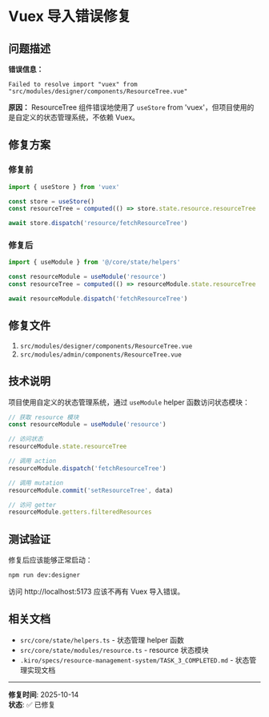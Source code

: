 # Vuex 导入错误修复

## 问题描述

**错误信息：**

```
Failed to resolve import "vuex" from "src/modules/designer/components/ResourceTree.vue"
```

**原因：**
ResourceTree 组件错误地使用了 `useStore` from 'vuex'，但项目使用的是自定义的状态管理系统，不依赖 Vuex。

## 修复方案

### 修复前

```typescript
import { useStore } from 'vuex'

const store = useStore()
const resourceTree = computed(() => store.state.resource.resourceTree || [])

await store.dispatch('resource/fetchResourceTree')
```

### 修复后

```typescript
import { useModule } from '@/core/state/helpers'

const resourceModule = useModule('resource')
const resourceTree = computed(() => resourceModule.state.resourceTree || [])

await resourceModule.dispatch('fetchResourceTree')
```

## 修复文件

1. `src/modules/designer/components/ResourceTree.vue`
2. `src/modules/admin/components/ResourceTree.vue`

## 技术说明

项目使用自定义的状态管理系统，通过 `useModule` helper 函数访问状态模块：

```typescript
// 获取 resource 模块
const resourceModule = useModule('resource')

// 访问状态
resourceModule.state.resourceTree

// 调用 action
resourceModule.dispatch('fetchResourceTree')

// 调用 mutation
resourceModule.commit('setResourceTree', data)

// 访问 getter
resourceModule.getters.filteredResources
```

## 测试验证

修复后应该能够正常启动：

```bash
npm run dev:designer
```

访问 http://localhost:5173 应该不再有 Vuex 导入错误。

## 相关文档

- `src/core/state/helpers.ts` - 状态管理 helper 函数
- `src/core/state/modules/resource.ts` - resource 状态模块
- `.kiro/specs/resource-management-system/TASK_3_COMPLETED.md` - 状态管理实现文档

---

**修复时间**: 2025-10-14  
**状态**: ✅ 已修复
